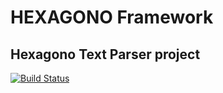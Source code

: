 # HEXAGONO Framework
## Hexagono Text Parser project

[![Build Status](https://travis-ci.org/hexagono-framework/hexagono-textparser.svg?branch=master)](https://travis-ci.org/hexagono-framework/hexagono-textparser)
